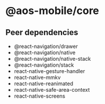 # @aos-mobile/core

## Peer dependencies

- @react-navigation/drawer
- @react-navigation/native
- @react-navigation/native-stack
- @react-navigation/stack
- react-native-gesture-handler
- react-native-mmkv
- react-native-reanimated
- react-native-safe-area-context
- react-native-screens
